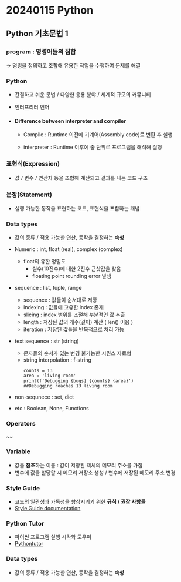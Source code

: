 # 20240115 Python

## Python 기초문법 1

### program : 명령어들의 집합

→ 명령을 정의하고 조합해 유용한 작업을 수행하여 문제를 해결

### Python

- 간결하고 쉬운 문법 / 다양한 응용 분야 / 세계적 규모의 커뮤니티
- 인터프리터 언어

- #### Difference between interpreter and compiler

    - Compile : Runtime 이전에 기계어(Assembly code)로  변환 후 실행

    - interpreter : Runtime 이후에 줄 단위로 프로그램을 해석해 실행


### 표현식(Expression)

- 값 / 변수 / 연산자 등을 조합해 계산되고 결과를 내는 코드 구조

### 문장(Statement)

- 실행 가능한 동작을 표현하는 코드, 표현식을 포함하는 개념

### Data types

- 값의 종류 / 적용 가능한 연산, 동작을 결정하는 **속성**

- Numeric : int, float (real), complex (complex)
    - float의 유한 정밀도
        - 실수(10진수)에 대한 2진수 근삿값을 찾음
        - floating point rounding error 발생
- sequence : list, tuple, range
    - sequence : 값들이 순서대로 저장
    - indexing : 값들에 고유한 index 존재
    - slicing : index 범위를 조절해 부분적인 값 추출
    - length : 저장된 값의 개수(길이) 계산 ( len() 이용 )
    - iteration : 저장된 값들을 반복적으로 처리 가능
- text sequence : str (string)
    - 문자들의 순서가 있는 변경 불가능한 시퀀스 자료형
    - string interpolation : f-string
        ```bugs = 'roaches'
        counts = 13
        area = 'living room'
        print(f'Debugging {bugs} {counts} {area}')
        ##Debugging roaches 13 living room
        ```
- non-sequnece : set, dict
- etc : Boolean, None, Functions

### Operators

~~

### Variable

- 값을 **참조**하는 이름 : 값이 저장된 객체의 메모리 주소를 가짐
- 변수에 값을 할당할 시 메모리 저장소 생성 / 변수에 저장된 메모리 주소 변경

### Style Guide

- 코드의 일관성과 가독성을 향상시키기 위한 **규칙 / 권장 사항들**
- [Style Guide documentation](https://peps.python.org/pep-0008/)

### Python Tutor

- 파이썬 프로그램 실행 시각화 도우미
- [Pythontutor](https://pythontutor.com/)

### Data types

- 값의 종류 / 적용 가능한 연산, 동작을 결정하는 **속성**

